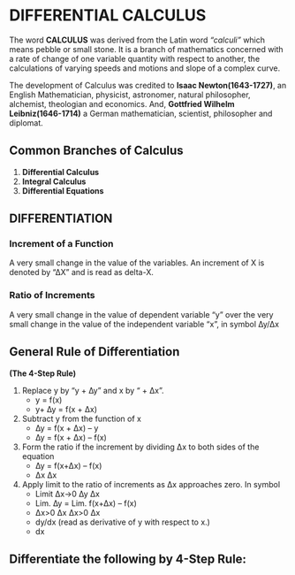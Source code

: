 # DIFFERENTIAL CALCULUS
The word __CALCULUS__ was derived from the Latin word _“calculi”_ which means pebble or small stone. It is a branch of mathematics concerned with a rate of change of one variable quantity with respect to another, the calculations of varying speeds and motions and slope of a complex curve.

The development of Calculus was credited to __Isaac Newton(1643-1727)__, an English Mathematician, physicist, astronomer, natural philosopher, alchemist, theologian and economics. And, __Gottfried Wilhelm Leibniz(1646-1714)__ a German mathematician, scientist, philosopher and diplomat.

## Common Branches of Calculus
1. __Differential Calculus__
2. __Integral Calculus__
3. __Differential Equations__

## DIFFERENTIATION
### Increment of a Function
A very small change in the value of the variables. An increment of X is denoted by “∆X” and is read as delta-X.

### Ratio of Increments
A very small change in the value of dependent variable “y” over the very small change in the value of the independent variable “x”, in symbol 
 ∆y/∆x

## General Rule of Differentiation
  __(The 4-Step Rule)__
1. Replace y by “y + ∆y” and x by “ + ∆x”.
    - y = f(x)
    - y+ ∆y = f(x + ∆x)
2. Subtract y from the function of x
    - ∆y = f(x + ∆x) – y
    - ∆y = f(x + ∆x) – f(x)
3. Form the ratio if the increment by dividing ∆x to both sides of the equation
    - ∆y  = f(x+∆x) – f(x)
    - ∆x ∆x
4. Apply limit to the ratio of increments as ∆x approaches zero. In symbol
    - Limit ∆x→0  ∆y
                      ∆x
    - Lim.      ∆y = Lim.    f(x+∆x) – f(x)
    - ∆x>0     ∆x   ∆x>0            ∆x
    - dy/dx (read as derivative of y with respect to x.)
    - dx

## Differentiate the following by 4-Step Rule:








